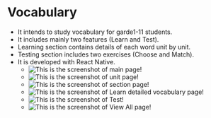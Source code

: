 # Vocabulary

- It intends to study vocabulary for garde1-11 students.
- It includes mainly two features (Learn and Test).
- Learning section contains details of each word unit by unit.
- Testing section includes two exercises (Choose and Match).
- It is developed with React Native.
  - ![This is the screenshot of main page!](images/main.jpg 'Main Page Screenshot')
  - ![This is the screenshot of unit page!](images/unit.jpg 'Unit Page Screenshot')
  - ![This is the screenshot of section page!](images/three_categ.jpg 'Section Page Screenshot')
  - ![This is the screenshot of Learn detailed vocabulary page!](images/detail.jpg 'Learn Detailed Vocabulary Screenshot')
  - ![This is the screenshot of Test!](images/test.jpg 'Test Screenshot')
  - ![This is the screenshot of View All page!](images/view.jpg 'View All Vocabulary Screenshot')
